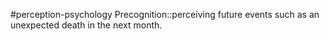 #perception-psychology 
Precognition::perceiving future events such as an unexpected death in the next month.
<!--SR:!2024-02-03,1,230-->